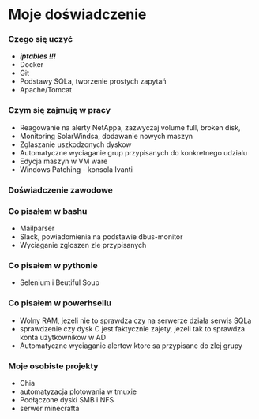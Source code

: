 # Moje doświadczenie


### Czego się uczyć 
- ***iptables !!!***
- Docker
- Git
- Podstawy SQLa, tworzenie prostych zapytań 
- Apache/Tomcat 


### Czym się zajmuję w pracy 
- Reagowanie na alerty NetAppa, zazwyczaj volume full, broken disk,
- Monitoring SolarWindsa, dodawanie nowych maszyn 
- Zglaszanie uszkodzonych dyskow 
- Automatyczne wyciaganie grup przypisanych do konkretnego udzialu
- Edycja maszyn w VM ware 
- Windows Patching - konsola Ivanti 


### Doświadczenie zawodowe 

### Co pisałem w bashu 
- Mailparser  
- Slack, powiadomienia na podstawie dbus-monitor 
- Wyciaganie zgloszen zle przypisanych 



### Co pisałem w pythonie 
- Selenium i Beutiful Soup 


### Co pisałem w powerhsellu 
- Wolny RAM, jezeli nie to sprawdza czy na serwerze działa serwis SQLa 
- sprawdzenie czy dysk C jest faktycznie zajety, jezeli tak to sprawdza konta uzytkownikow w AD
- Automatyczne wyciaganie alertow ktore sa przypisane do zlej grupy 



### Moje osobiste projekty 
- Chia 
- automatyzacja plotowania w tmuxie
- Podłączone dyski SMB i NFS
- serwer minecrafta 

